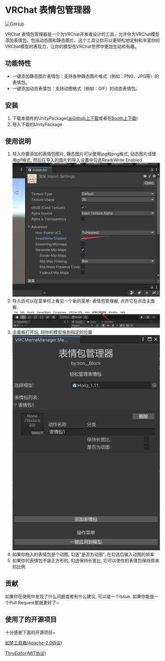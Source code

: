 # VRChat 表情包管理器

![GitHub](https://img.shields.io/github/license/ASimpleIronBlock/VRChatMemeManager)

VRChat 表情包管理器是一个为VRChat开发者设计的工具，允许你为VRChat模型添加表情包，包括动态图和静态图片。这个工具让你可以更轻松地定制和丰富你的VRChat模型的表现力，让你的模型在VRChat世界中更加生动和有趣。

## 功能特性

- 一键添加静态图片表情包：支持各种静态图片格式（例如：PNG，JPG等）的表情包。
- 一键添加动态表情包：支持动图格式（例如：GIF）的动态表情包。


## 安装
1. 下载本插件的UnityPackage([从Github上下载](https://github.com/ASimpleIronBlock/VRChatMemeManager/releases)或者在[Booth上下载](https://ironblock.booth.pm/items/4972532))
2. 导入下载的UnityPackage



## 使用说明
1. 导入你要添加的表情包图片, 静态图片可以使用jpg和png格式, 动态图片请使用gif格式, 然后在导入的图片的导入设置中勾选Read/Write Enabled
![导入设置](Examples/ImportSettings.png)
2. 导入后可以在菜单栏上看见一个新的菜单: 表情包管理器, 点开它在点击主面板.
![菜单栏](Examples/menu.png)
3. 主面板打开后, 将你的模型拖到指定的位置
![主面板](Examples/MainPanel.png)
4. 如果你拖入的表情包是个动图, 勾选"是否为动图", 在勾选后输入动图的帧率
5. 如果你的表情包不是正方形的, 勾选保持长宽比, 它可以使你的表情包保持原来的比例

## 贡献
如果你在使用中发现了什么问题或者有什么建议, 可以提一个Issue. 如果你能提一个Pull Request那就更好了~

## 使用了的开源项目
十分感谢下面的开源项目~

[如梦工具箱](https://gitee.com/cmoyuer/vrchat-avatar-toolkit/tree/v2.0)[(Apache-2.0协议)](https://gitee.com/cmoyuer/vrchat-avatar-toolkit/blob/v2.0/LICENSE)

[ThryEditor](https://github.com/Thryrallo/ThryEditor)[(MIT协议)](https://github.com/Thryrallo/ThryEditor/blob/master/LICENSE)


